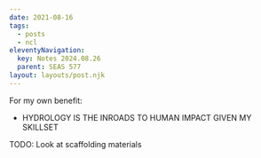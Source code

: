 ```yaml
---
date: 2021-08-16
tags:
  - posts
  - ncl
eleventyNavigation:
  key: Notes 2024.08.26
  parent: SEAS 577
layout: layouts/post.njk
---
```



For my own benefit:
  * HYDROLOGY IS THE INROADS TO HUMAN IMPACT GIVEN MY SKILLSET
  
TODO:
  Look at scaffolding materials
  
